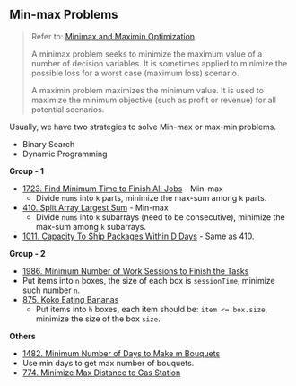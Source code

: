 ## Min-max Problems

> Refer to: [Minimax and Maximin Optimization](http://apmonitor.com/me575/index.php/Main/MiniMax)
>
> A minimax problem seeks to minimize the maximum value of a number of decision variables. It is sometimes applied to minimize the possible loss for a worst case (maximum loss) scenario.
>
> A maximin problem maximizes the minimum value. It is used to maximize the minimum objective (such as profit or revenue) for all potential scenarios.

Usually, we have two strategies to solve Min-max or max-min problems.

- Binary Search
- Dynamic Programming



**Group - 1**

- [1723. Find Minimum Time to Finish All Jobs](https://leetcode-cn.com/problems/find-minimum-time-to-finish-all-jobs/) - Min-max
  - Divide `nums` into `k` parts, minimize the max-sum among `k` parts.
- [410. Split Array Largest Sum](https://leetcode-cn.com/problems/split-array-largest-sum/) - Min-max
  - Divide `nums` into `k` subarrays (need to be consecutive), minimize the max-sum among `k` subarrays.
- [1011. Capacity To Ship Packages Within D Days](https://leetcode-cn.com/problems/capacity-to-ship-packages-within-d-days/) - Same as 410.

**Group - 2**

- [1986. Minimum Number of Work Sessions to Finish the Tasks](https://leetcode-cn.com/problems/minimum-number-of-work-sessions-to-finish-the-tasks/)
- Put items into `n` boxes, the size of each box is `sessionTime`, minimize such number `n`.
- [875. Koko Eating Bananas](https://leetcode-cn.com/problems/koko-eating-bananas/)
  - Put items into `h` boxes, each item should be: `item <= box.size`, minimize the size of the box `size`.

**Others**


- [1482. Minimum Number of Days to Make m Bouquets](https://leetcode-cn.com/problems/minimum-number-of-days-to-make-m-bouquets/)
- Use min days to get max number of bouquets.
- [774. Minimize Max Distance to Gas Station](https://leetcode-cn.com/problems/minimize-max-distance-to-gas-station/)
